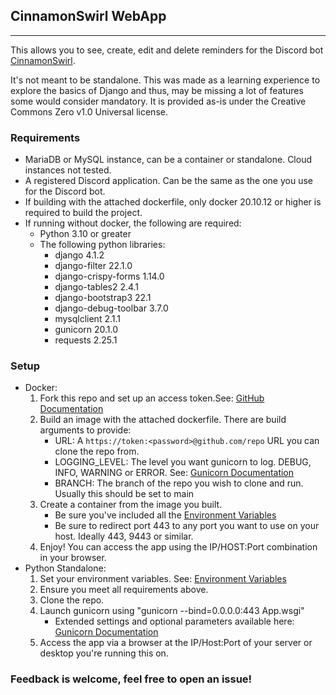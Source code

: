 ## CinnamonSwirl WebApp
****
This allows you to see, create, edit and delete reminders for the Discord bot [CinnamonSwirl](https://github.com/CinnamonSwirly/CinnamonSwirl).

It's not meant to be standalone. This was made as a learning experience to explore the basics of Django and thus, 
may be missing a lot of features some would consider mandatory. It is provided as-is under the Creative Commons Zero v1.0 Universal license.

### Requirements
* MariaDB or MySQL instance, can be a container or standalone. Cloud instances not tested.
* A registered Discord application. Can be the same as the one you use for the Discord bot.
* If building with the attached dockerfile, only docker 20.10.12 or higher is required to build the project.
* If running without docker, the following are required:
  * Python 3.10 or greater
  * The following python libraries:
    * django 4.1.2
    * django-filter 22.1.0
    * django-crispy-forms 1.14.0
    * django-tables2 2.4.1
    * django-bootstrap3 22.1
    * django-debug-toolbar 3.7.0
    * mysqlclient 2.1.1
    * gunicorn 20.1.0
    * requests 2.25.1

### Setup
* Docker:
  1. Fork this repo and set up an access token.See: [GitHub Documentation](https://docs.github.com/en/authentication/keeping-your-account-and-data-secure/creating-a-personal-access-token)
  2. Build an image with the attached dockerfile. There are build arguments to provide:
     * URL: A ``https://token:<password>@github.com/repo`` URL you can clone the repo from. 
     * LOGGING_LEVEL: The level you want gunicorn to log. DEBUG, INFO, WARNING or ERROR. See: [Gunicorn Documentation](https://docs.gunicorn.org/en/latest/settings.html#logging)
     * BRANCH: The branch of the repo you wish to clone and run. Usually this should be set to main
  3. Create a container from the image you built.
     * Be sure you've included all the [Environment Variables]()
     * Be sure to redirect port 443 to any port you want to use on your host. Ideally 443, 9443 or similar.
  4. Enjoy! You can access the app using the IP/HOST:Port combination in your browser.
* Python Standalone:
  1. Set your environment variables. See: [Environment Variables]()
  2. Ensure you meet all requirements above.
  3. Clone the repo.
  4. Launch gunicorn using "gunicorn --bind=0.0.0.0:443 App.wsgi"
     * Extended settings and optional parameters available here: [Gunicorn Documentation](https://docs.gunicorn.org/en/latest/settings.html)
  5. Access the app via a browser at the IP/Host:Port of your server or desktop you're running this on.

### Feedback is welcome, feel free to open an issue!